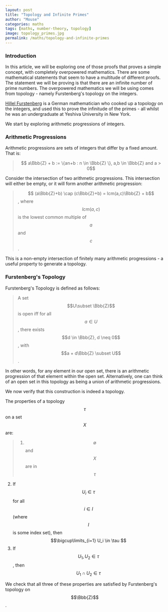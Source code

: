 ```yaml
---
layout: post
title: "Topology and Infinite Primes"
author: "Mouse"
categories: maths
tags: [maths, number-theory, topology]
image: topology_primes.jpg
permalink: /maths/topology-and-infinite-primes
---
```


### Introduction

In this article, we will be exploring one of those proofs that proves a simple concept, with completely overpowered mathematics. There are some mathematical statements that seem to have a multitude of different proofs. The statement we will be proving is that there are an infinite number of prime numbers. The overpowered mathematics we will be using comes from topology - namely Furstenberg's topology on the integers.

[Hillel Furstenberg](https://en.wikipedia.org/wiki/Hillel_Furstenberg) is a German mathematician who cooked up a topology on the integers, and used this to prove the infinitude of the primes - all whilst he was an undergraduate at Yeshiva University in New York.

We start by exploring arithmetic progressions of integers.

### Arithmetic Progressions

Arithmetic progressions are sets of integers that differ by a fixed amount. That is:

>$$ a\Bbb{Z} + b := \{an+b : n \in \Bbb{Z} \}, a,b \in \Bbb{Z} and a > 0$$

Consider the intersection of two arithmetic progressions. This intersection will either be empty, or it will form another arithmetic progression:

>$$ (a\Bbb{Z}+b) \cap (c\Bbb{Z}+b) = lcm(a,c)\Bbb{Z} + b$$, where $$lcm(a,c)$$ is the lowest common multiple of $$a$$ and $$c$$.

This is a non-empty intersection of finitely many arithmetic progressions - a useful property to generate a topology.

### Furstenberg's Topology

Furstenberg's Topology is defined as follows:

> A set $$U\subset \Bbb{Z}$$ is open iff for all $$a \in U$$, there exists  $$d \in \Bbb{Z}, d \neq 0$$, with $$a + d\Bbb{Z} \subset U$$.

In other words, for any element in our open set, there is an arithmetic progression of that element within the open set. Alternatively, one can think of an open set in this topology as being a union of arithmetic progressions.

We now verify that this construction is indeed a topology.

The properties of a topology $$\tau$$ on a set $$X$$ are:
>1. $$\emptyset$$ and $$X$$ are in $$\tau$$
2. If $$U_i \in \tau$$ for all $$i \in I$$ (where $$I$$ is some index set), then $$\bigcup\limits_{i=1} U_i \in \tau $$
3. If $$U_1, U_2 \in \tau$$, then $$U_1 \cap U_2 \in \tau$$

We check that all three of these properties are satisfied by Furstenberg's topology on $$\Bbb{Z}$$.
